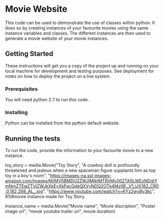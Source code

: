 # Movie Website

This code can be used to demonstrate the use of classes within python. 
It does so by creating instances of your favourite movies using the same instance variables and classes. The different instances are then used to generate a movie website of your movie instances.

## Getting Started

These instructions will get you a copy of the project up and running on your local machine for development and testing purposes. See deployment for notes on how to deploy the project on a live system.

### Prerequisites

You will need python 2.7 to run this code.


### Installing

Python can be installed from the python default website. 


## Running the tests

To run the code, provide the information to your favourite movie to a new instance.


toy_story = media.Movie("Toy Story",
                        "A cowboy doll is profoundly threatened and jealous when a new spaceman figure supplants him as top toy in a boy's room",
                        "https://images-na.ssl-images-amazon.com/images/M/MV5BMDU2ZWJlMjktMTRhMy00ZTA5LWEzNDgtYmNmZTEwZTViZWJkXkEyXkFqcGdeQXVyNDQ2OTk4MzI@._V1_UX182_CR0,0,182,268_AL_.jpg",
                        "https://www.youtube.com/watch?v=KYz2wyBy3kc",
                        81)#movie instance made for Toy Story.

 Instance_name = media.Movie("Movie name", "Movie discription", 								"Poster image url", "movie youtube 									trailer url", movie duration)

 
